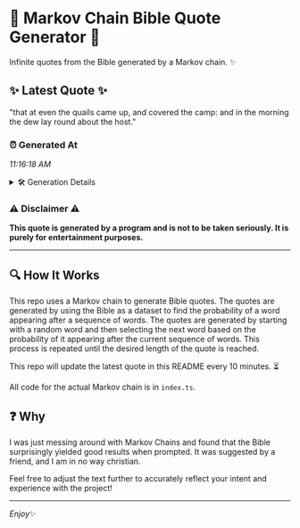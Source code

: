 # 📖 Markov Chain Bible Quote Generator 📖

Infinite quotes from the Bible generated by a Markov chain. ✨

## ✨ Latest Quote ✨
"that at even the quails came up, and covered the camp: and in the morning the dew lay round about the host."

### ⏰ Generated At
*11:16:18 AM*

<details>
    <summary>🛠️ Generation Details</summary>
    <p>
        <strong>🌱 Seed:</strong> that<br>
        <strong>🔄 Iterations:</strong> 21<br>
        <strong>📜 Context History:</strong><br>[ that ]: at<br>[ that, at ]: even<br>[ that, at, even ]: the<br>[ that, at, even, the ]: quails<br>[ that, at, even, the, quails ]: came<br>[ that, at, even, the, quails, came ]: up,<br>[ at, even, the, quails, came, up, ]: and<br>[ even, the, quails, came, up,, and ]: covered<br>[ the, quails, came, up,, and, covered ]: the<br>[ quails, came, up,, and, covered, the ]: camp:<br>[ came, up,, and, covered, the, camp: ]: and<br>[ up,, and, covered, the, camp:, and ]: in<br>[ and, covered, the, camp:, and, in ]: the<br>[ covered, the, camp:, and, in, the ]: morning<br>[ the, camp:, and, in, the, morning ]: the<br>[ camp:, and, in, the, morning, the ]: dew<br>[ and, in, the, morning, the, dew ]: lay<br>[ in, the, morning, the, dew, lay ]: round<br>[ the, morning, the, dew, lay, round ]: about<br>[ morning, the, dew, lay, round, about ]: the<br>[ the, dew, lay, round, about, the ]: host.<br>
    </p>
</details>

### ⚠️ Disclaimer ⚠️
**This quote is generated by a program and is not to be taken seriously. It is purely for entertainment purposes.**

---

## 🔍 How It Works

This repo uses a Markov chain to generate Bible quotes. The quotes are generated by using the Bible as a dataset to find the probability of a word appearing after a sequence of words. The quotes are generated by starting with a random word and then selecting the next word based on the probability of it appearing after the current sequence of words. This process is repeated until the desired length of the quote is reached.

This repo will update the latest quote in this README every 10 minutes. ⏳

All code for the actual Markov chain is in `index.ts`.

## ❓ Why

I was just messing around with Markov Chains and found that the Bible surprisingly yielded good results when prompted. 
It was suggested by a friend, and I am in no way christian.

Feel free to adjust the text further to accurately reflect your intent and experience with the project!

---

*Enjoy*✨
